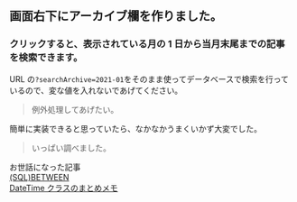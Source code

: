## 画面右下にアーカイブ欄を作りました。

### クリックすると、表示されている月の 1 日から当月末尾までの記事を検索できます。

URL の`?searchArchive=2021-01`をそのまま使ってデータベースで検索を行っているので、変な値を入れないであげてください。

> 例外処理してあげたい。

簡単に実装できると思っていたら、なかなかうまくいかず大変でした。

> いっぱい調べました。

お世話になった記事  
[(SQL)BETWEEN](https://www.sejuku.net/blog/73047)  
[DateTime クラスのまとめメモ](https://qiita.com/re-24/items/c3ed814f2e1ee0f8e811)
